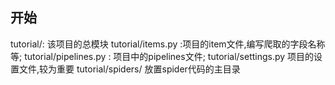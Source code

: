 
## 开始

tutorial/: 该项目的总模块
tutorial/items.py :项目的item文件,编写爬取的字段名称等;
tutorial/pipelines.py : 项目中的pipelines文件; 
tutorial/settings.py  项目的设置文件,较为重要 
tutorial/spiders/  放置spider代码的主目录

